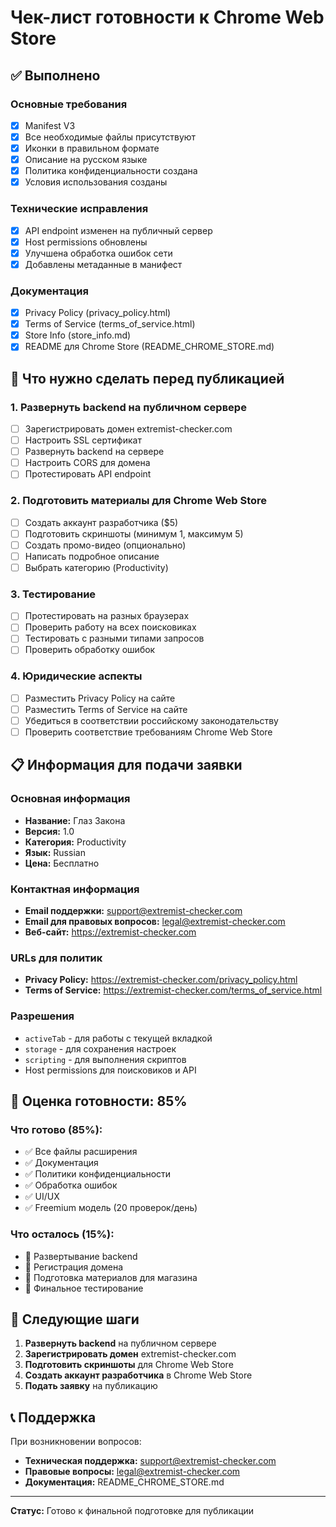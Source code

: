# Чек-лист готовности к Chrome Web Store

## ✅ Выполнено

### Основные требования
- [x] Manifest V3
- [x] Все необходимые файлы присутствуют
- [x] Иконки в правильном формате
- [x] Описание на русском языке
- [x] Политика конфиденциальности создана
- [x] Условия использования созданы

### Технические исправления
- [x] API endpoint изменен на публичный сервер
- [x] Host permissions обновлены
- [x] Улучшена обработка ошибок сети
- [x] Добавлены метаданные в манифест

### Документация
- [x] Privacy Policy (privacy_policy.html)
- [x] Terms of Service (terms_of_service.html)
- [x] Store Info (store_info.md)
- [x] README для Chrome Store (README_CHROME_STORE.md)

## 🔄 Что нужно сделать перед публикацией

### 1. Развернуть backend на публичном сервере
- [ ] Зарегистрировать домен extremist-checker.com
- [ ] Настроить SSL сертификат
- [ ] Развернуть backend на сервере
- [ ] Настроить CORS для домена
- [ ] Протестировать API endpoint

### 2. Подготовить материалы для Chrome Web Store
- [ ] Создать аккаунт разработчика ($5)
- [ ] Подготовить скриншоты (минимум 1, максимум 5)
- [ ] Создать промо-видео (опционально)
- [ ] Написать подробное описание
- [ ] Выбрать категорию (Productivity)

### 3. Тестирование
- [ ] Протестировать на разных браузерах
- [ ] Проверить работу на всех поисковиках
- [ ] Тестировать с разными типами запросов
- [ ] Проверить обработку ошибок

### 4. Юридические аспекты
- [ ] Разместить Privacy Policy на сайте
- [ ] Разместить Terms of Service на сайте
- [ ] Убедиться в соответствии российскому законодательству
- [ ] Проверить соответствие требованиям Chrome Web Store

## 📋 Информация для подачи заявки

### Основная информация
- **Название:** Глаз Закона
- **Версия:** 1.0
- **Категория:** Productivity
- **Язык:** Russian
- **Цена:** Бесплатно

### Контактная информация
- **Email поддержки:** support@extremist-checker.com
- **Email для правовых вопросов:** legal@extremist-checker.com
- **Веб-сайт:** https://extremist-checker.com

### URLs для политик
- **Privacy Policy:** https://extremist-checker.com/privacy_policy.html
- **Terms of Service:** https://extremist-checker.com/terms_of_service.html

### Разрешения
- `activeTab` - для работы с текущей вкладкой
- `storage` - для сохранения настроек
- `scripting` - для выполнения скриптов
- Host permissions для поисковиков и API

## 🎯 Оценка готовности: 85%

### Что готово (85%):
- ✅ Все файлы расширения
- ✅ Документация
- ✅ Политики конфиденциальности
- ✅ Обработка ошибок
- ✅ UI/UX
- ✅ Freemium модель (20 проверок/день)

### Что осталось (15%):
- 🔄 Развертывание backend
- 🔄 Регистрация домена
- 🔄 Подготовка материалов для магазина
- 🔄 Финальное тестирование

## 🚀 Следующие шаги

1. **Развернуть backend** на публичном сервере
2. **Зарегистрировать домен** extremist-checker.com
3. **Подготовить скриншоты** для Chrome Web Store
4. **Создать аккаунт разработчика** в Chrome Web Store
5. **Подать заявку** на публикацию

## 📞 Поддержка

При возникновении вопросов:
- **Техническая поддержка:** support@extremist-checker.com
- **Правовые вопросы:** legal@extremist-checker.com
- **Документация:** README_CHROME_STORE.md

---

**Статус:** Готово к финальной подготовке для публикации 